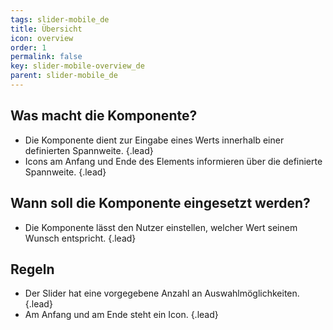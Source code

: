 ```yaml
---
tags: slider-mobile_de
title: Übersicht
icon: overview
order: 1
permalink: false  
key: slider-mobile-overview_de
parent: slider-mobile_de
---
```


## Was macht die Komponente?
*   Die Komponente dient zur Eingabe eines Werts innerhalb einer definierten Spannweite. {.lead}
*   Icons am Anfang und Ende des Elements informieren über die definierte Spannweite. {.lead}

## Wann soll die Komponente eingesetzt werden?
*   Die Komponente lässt den Nutzer einstellen, welcher Wert seinem Wunsch entspricht. {.lead}

## Regeln
*   Der Slider hat eine vorgegebene Anzahl an Auswahlmöglichkeiten. {.lead}
*   Am Anfang und am Ende steht ein Icon. {.lead}